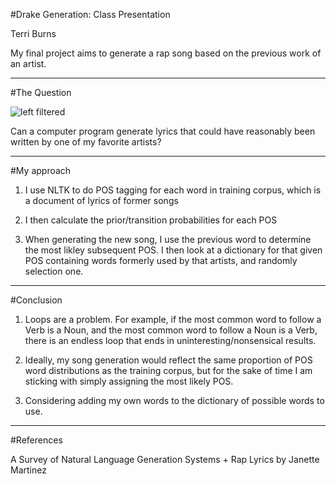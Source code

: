 #Drake Generation: Class Presentation

Terri Burns

My final project aims to generate a rap song based on the previous work of an artist.

---

#The Question

![left filtered](http://www.rapbasement.com/wp-content/uploads/2013/11/drake-cover-650.jpg)

Can a computer program generate lyrics that could have reasonably been written by one of my favorite artists?

---

#My approach

1. I use NLTK to do POS tagging for each word in training corpus, which is a document of lyrics of former songs

2. I then calculate the prior/transition probabilities for each POS

3. When generating the new song, I use the previous word to determine the most likley subsequent POS. I then look at a dictionary for that given POS containing words formerly used by that artists, and randomly selection one.

---

#Conclusion

1. Loops are a problem. For example, if the most common word to follow a Verb is a Noun, and the most common word to follow a Noun is a Verb, there is an endless loop that ends in uninteresting/nonsensical results.

2. Ideally, my song generation would reflect the same proportion of POS word distributions as the training corpus, but for the sake of time I am sticking with simply assigning the most likely POS.

3. Considering adding my own words to the dictionary of possible words to use.

---

#References

A Survey of Natural Language Generation Systems + Rap Lyrics by Janette Martinez

